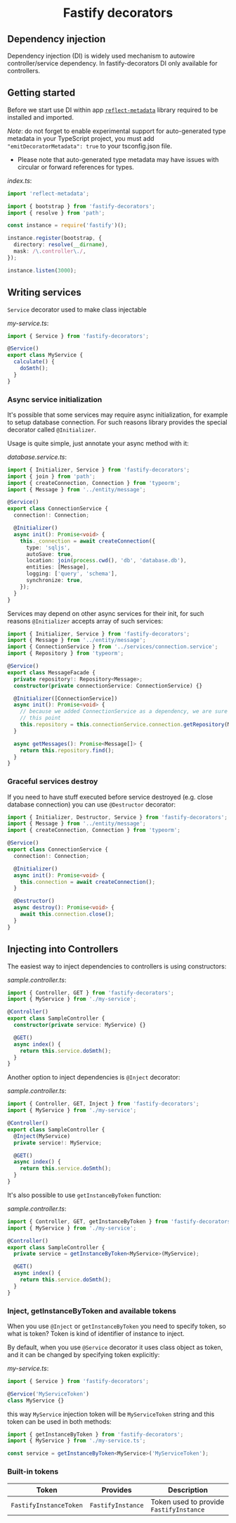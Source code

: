 <h1 style="text-align: center">Fastify decorators</h1>

## Dependency injection

Dependency injection (DI) is widely used mechanism to autowire controller/service dependency.
In fastify-decorators DI only available for controllers.

## Getting started

Before we start use DI within app [`reflect-metadata`] library required to be installed and imported.

_Note_: do not forget to enable experimental support for auto-generated type metadata in your TypeScript project, you must add `"emitDecoratorMetadata": true` to your tsconfig.json file.

- Please note that auto-generated type metadata may have issues with circular or forward references for types.

_index.ts_:

```ts
import 'reflect-metadata';

import { bootstrap } from 'fastify-decorators';
import { resolve } from 'path';

const instance = require('fastify')();

instance.register(bootstrap, {
  directory: resolve(__dirname),
  mask: /\.controller\./,
});

instance.listen(3000);
```

## Writing services

`Service` decorator used to make class injectable

_my-service.ts_:

```ts
import { Service } from 'fastify-decorators';

@Service()
export class MyService {
  calculate() {
    doSmth();
  }
}
```

### Async service initialization

It's possible that some services may require async initialization, for example to setup database connection.
For such reasons library provides the special decorator called `@Initializer`.

Usage is quite simple, just annotate your async method with it:

_database.service.ts_:

```ts
import { Initializer, Service } from 'fastify-decorators';
import { join } from 'path';
import { createConnection, Connection } from 'typeorm';
import { Message } from '../entity/message';

@Service()
export class ConnectionService {
  connection!: Connection;

  @Initializer()
  async init(): Promise<void> {
    this._connection = await createConnection({
      type: 'sqljs',
      autoSave: true,
      location: join(process.cwd(), 'db', 'database.db'),
      entities: [Message],
      logging: ['query', 'schema'],
      synchronize: true,
    });
  }
}
```

Services may depend on other async services for their init, for such reasons `@Initializer` accepts array of such services:

```ts
import { Initializer, Service } from 'fastify-decorators';
import { Message } from '../entity/message';
import { ConnectionService } from '../services/connection.service';
import { Repository } from 'typeorm';

@Service()
export class MessageFacade {
  private repository!: Repository<Message>;
  constructor(private connectionService: ConnectionService) {}

  @Initializer([ConnectionService])
  async init(): Promise<void> {
    // because we added ConnectionService as a dependency, we are sure it was properly initialized if it reaches
    // this point
    this.repository = this.connectionService.connection.getRepository(Message);
  }

  async getMessages(): Promise<Message[]> {
    return this.repository.find();
  }
}
```

### Graceful services destroy

If you need to have stuff executed before service destroyed (e.g. close database connection) you can use `@Destructor` decorator:

```ts
import { Initializer, Destructor, Service } from 'fastify-decorators';
import { Message } from '../entity/message';
import { createConnection, Connection } from 'typeorm';

@Service()
export class ConnectionService {
  connection!: Connection;

  @Initializer()
  async init(): Promise<void> {
    this.connection = await createConnection();
  }

  @Destructor()
  async destroy(): Promise<void> {
    await this.connection.close();
  }
}
```

## Injecting into Controllers

The easiest way to inject dependencies to controllers is using constructors:

_sample.controller.ts_:

```ts
import { Controller, GET } from 'fastify-decorators';
import { MyService } from './my-service';

@Controller()
export class SampleController {
  constructor(private service: MyService) {}

  @GET()
  async index() {
    return this.service.doSmth();
  }
}
```

Another option to inject dependencies is `@Inject` decorator:

_sample.controller.ts_:

```ts
import { Controller, GET, Inject } from 'fastify-decorators';
import { MyService } from './my-service';

@Controller()
export class SampleController {
  @Inject(MyService)
  private service!: MyService;

  @GET()
  async index() {
    return this.service.doSmth();
  }
}
```

It's also possible to use `getInstanceByToken` function:

_sample.controller.ts_:

```ts
import { Controller, GET, getInstanceByToken } from 'fastify-decorators';
import { MyService } from './my-service';

@Controller()
export class SampleController {
  private service = getInstanceByToken<MyService>(MyService);

  @GET()
  async index() {
    return this.service.doSmth();
  }
}
```

### Inject, getInstanceByToken and available tokens

When you use `@Inject` or `getInstanceByToken` you need to specify token, so what is token?
Token is kind of identifier of instance to inject.

By default, when you use `@Service` decorator it uses class object as token, and it can be changed by specifying token explicitly:

_my-service.ts_:

```ts
import { Service } from 'fastify-decorators';

@Service('MyServiceToken')
class MyService {}
```

this way `MyService` injection token will be `MyServiceToken` string and this token can be used in both methods:

```ts
import { getInstanceByToken } from 'fastify-decorators';
import { MyService } from './my-service.ts';

const service = getInstanceByToken<MyService>('MyServiceToken');
```

### Built-in tokens

| Token                  | Provides          | Description                             |
| ---------------------- | ----------------- | --------------------------------------- |
| `FastifyInstanceToken` | `FastifyInstance` | Token used to provide `FastifyInstance` |

[`reflect-metadata`]: https://npmjs.org/package/reflect-metadata
